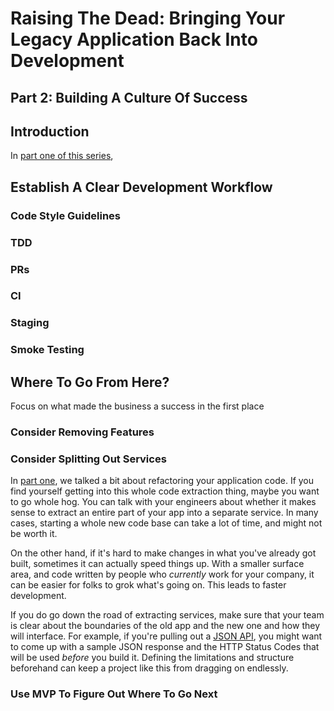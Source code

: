 # Raising The Dead: Bringing Your Legacy Application Back Into Development
## Part 2: Building A Culture Of Success

## Introduction

In [part one of this series](),



## Establish A Clear Development Workflow

### Code Style Guidelines

### TDD

### PRs

### CI

### Staging

### Smoke Testing



## Where To Go From Here?

Focus on what made the business a success in the first place

### Consider Removing Features

### Consider Splitting Out Services

In [part one](), we talked a bit about refactoring your application code. If you find yourself getting into this whole code extraction thing, maybe you want to go whole hog. You can talk with your engineers about whether it makes sense to extract an entire part of your app into a separate service. In many cases, starting a whole new code base can take a lot of time, and might not be worth it.

On the other hand, if it's hard to make changes in what you've already got built, sometimes it can actually speed things up. With a smaller surface area, and code written by people who _currently_ work for your company, it can be easier for folks to grok what's going on. This leads to faster development.

If you do go down the road of extracting services, make sure that your team is clear about the boundaries of the old app and the new one and how they will interface. For example, if you're pulling out a [JSON API](http://fluxusfrequency.github.io/blog/2015/03/01/serving-custom-json-from-your-rails-api-with-activemodel-serializers/), you might want to come up with a sample JSON response and the HTTP Status Codes that will be used _before_ you build it. Defining the limitations and structure beforehand can keep a project like this from dragging on endlessly.


### Use MVP To Figure Out Where To Go Next


